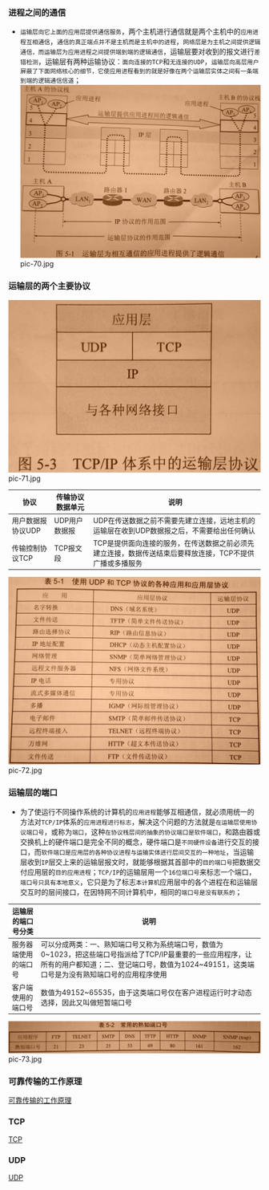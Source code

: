 ### 进程之间的通信
+ `运输层向它上面的应用层提供通信服务`，两个主机进行通信就是两个主机中的`应用进程互相通信`，`通信的真正端点并不是主机而是主机中的进程`，`网络层是为主机之间提供逻辑通信，而运输层为应用进程之间提供端到端的逻辑通信`，运输层要对收到的报文进行`差错检测`，运输层有两种运输协议：`面向连接的TCP`和`无连接的UDP`，`运输层向高层用户屏蔽了下面网络核心的细节，它使应用进程看到的就是好像在两个运输层实体之间有一条端到端的逻辑通信信道`；
![image](https://github.com/ningbaoqi/ComputerNetWork/blob/master/gif/pic-70.jpg)   pic-70.jpg
### 运输层的两个主要协议
![image](https://github.com/ningbaoqi/ComputerNetWork/blob/master/gif/pic-71.jpg)   pic-71.jpg

|协议|传输协议数据单元|说明|
|------|------|-------|
|用户数据报协议UDP|UDP用户数据报|UDP在传送数据之前不需要先建立连接，远地主机的运输层在收到UDP数据报之后，不需要给出任何确认|
|传输控制协议TCP|TCP报文段|TCP是提供面向连接的服务，在传送数据之前必须先建立连接，数据传送结束后要释放连接，TCP不提供广播或多播服务|

![image](https://github.com/ningbaoqi/ComputerNetWork/blob/master/gif/pic-72.jpg)   pic-72.jpg

### 运输层的端口
+ 为了使运行不同操作系统的计算机的`应用进程`能够互相通信，就必须用统一的方法对`TCP/IP`体系的`应用进程进行标志`，解决这个问题的方法就是`在运输层使用协议端口号`，或称为`端口`，这种`在协议桟层间的抽象的协议端口是软件端口`，和路由器或交换机上的硬件端口是完全不同的概念，硬件端口是`不同硬件设备`进行交互的接口，而`软件端口是应用层的各种协议进程与运输实体进行层间交互的一种地址`，当运输层收到`IP`层交上来的运输层报文时，就能够根据其首部中的`目的端口号`把数据交付应用层的`目的应用进程`；`TCP/IP`的运输层用一个`16位端口号`来标志一个端口，`端口号只具有本地意义`，它只是为了标志`本计算机`应用层中的各个进程在和运输层交互时的层间接口，在因特网不同计算机中，相同的`端口号是没有联系的`；

|运输层的端口号分类|说明|
|------|------|
|服务器端使用的端口号|可以分成两类：一、熟知端口号又称为系统端口号，数值为0~1023，把这些端口号指派给了TCP/IP最重要的一些应用程序，让所有的用户都知道；二、登记端口号，数值为1024~49151，这类端口号是为没有熟知端口号的应用程序使用|
|客户端使用的端口号|数值为49152~65535，由于这类端口号仅在客户进程运行时才动态选择，因此又叫做短暂端口号|

![image](https://github.com/ningbaoqi/ComputerNetWork/blob/master/gif/pic-73.jpg)   pic-73.jpg

### 可靠传输的工作原理
[可靠传输的工作原理](https://github.com/ningbaoqi/ComputerNetWork/blob/master/README-1-technology.md)


### TCP
[TCP](https://github.com/ningbaoqi/ComputerNetWork/blob/master/README-TCP-technology.md)
### UDP
[UDP](https://github.com/ningbaoqi/ComputerNetWork/blob/master/README-UDP-technology.md)

